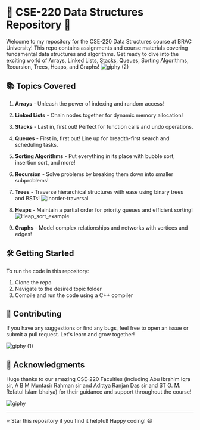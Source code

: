 # 🌟 CSE-220 Data Structures Repository 🌟

Welcome to my repository for the CSE-220 Data Structures course at BRAC University! This repo contains assignments and course materials covering fundamental data structures and algorithms. Get ready to dive into the exciting world of Arrays, Linked Lists, Stacks, Queues, Sorting Algorithms, Recursion, Trees, Heaps, and Graphs! 
![giphy (2)](https://github.com/azaynul10/CSE-220-DSA/assets/111334392/4f28710d-6565-4622-ac4d-12901667c98b)

## 📚 Topics Covered

1. **Arrays** - Unleash the power of indexing and random access! 
   
   

2. **Linked Lists** - Chain nodes together for dynamic memory allocation! 
   

3. **Stacks** - Last in, first out! Perfect for function calls and undo operations. 
   

4. **Queues** - First in, first out! Line up for breadth-first search and scheduling tasks. 
   

5. **Sorting Algorithms** - Put everything in its place with bubble sort, insertion sort, and more! 
   

6. **Recursion** - Solve problems by breaking them down into smaller subproblems! 
   

7. **Trees** - Traverse hierarchical structures with ease using binary trees and BSTs! 
   ![Inorder-traversal](https://github.com/azaynul10/CSE-220-DSA/assets/111334392/7ab9e062-63fb-4060-b9d1-dd84fea58721)


8. **Heaps** - Maintain a partial order for priority queues and efficient sorting! 
   ![Heap_sort_example](https://github.com/azaynul10/CSE-220-DSA/assets/111334392/971096ed-56f1-4a38-a680-e027711143dc)


9. **Graphs** - Model complex relationships and networks with vertices and edges! 
   

## 🛠️ Getting Started

To run the code in this repository:

1. Clone the repo
2. Navigate to the desired topic folder
3. Compile and run the code using a C++ compiler

## 🤝 Contributing

If you have any suggestions or find any bugs, feel free to open an issue or submit a pull request. Let's learn and grow together! 

![giphy (1)](https://github.com/azaynul10/CSE-220-DSA/assets/111334392/72039ca0-df32-4729-be84-c40032d0529f)


## 🙌 Acknowledgments

Huge thanks to our amazing CSE-220 Faculties (including Abu Ibrahim Iqra sir, A B M Muntasir Rahman 
sir and Adittya Ranjan Das sir  and ST G. M. Refatul Islam bhaiya) for their guidance and support throughout the course! 


![giphy](https://github.com/azaynul10/CSE-220-DSA/assets/111334392/1acb73e6-974c-4ca5-b4f8-244bdb34bf21)

---

⭐ Star this repository if you find it helpful! Happy coding! 😄

